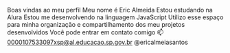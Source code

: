 Boas vindas ao meu perfil
Meu nome é Eric Almeida
Estou estudando na Alura
Estou me desenvolvendo na linguagem JavaScript
Utilizo esse espaço para minha organização e compartilhamento dos meu projetos desenvolvidos
Você pode entrar em contato comigo 📫
0000107533097xsp@al.educacao.sp.gov.br
@ericalmeiasantos

